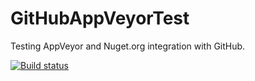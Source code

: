 # GitHubAppVeyorTest
Testing AppVeyor and Nuget.org integration with GitHub.

[![Build status](https://ci.appveyor.com/api/projects/status/wke82onrim85tjkr?svg=true)](https://ci.appveyor.com/project/johannesvaltonen/githubappveyortest)
